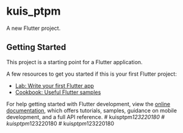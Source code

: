 # kuis_ptpm

A new Flutter project.

## Getting Started

This project is a starting point for a Flutter application.

A few resources to get you started if this is your first Flutter project:

- [Lab: Write your first Flutter app](https://docs.flutter.dev/get-started/codelab)
- [Cookbook: Useful Flutter samples](https://docs.flutter.dev/cookbook)

For help getting started with Flutter development, view the
[online documentation](https://docs.flutter.dev/), which offers tutorials,
samples, guidance on mobile development, and a full API reference.
#   k u i s p t p m _ 1 2 3 2 2 0 1 8 0  
 #   k u i s p t p m _ 1 2 3 2 2 0 1 8 0  
 #   k u i s _ p t p m _ 1 2 3 2 2 0 1 8 0  
 